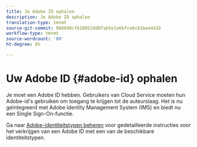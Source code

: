 ```yaml
---
title: Je Adobe ID ophalen
description: Je Adobe ID ophalen
translation-type: tm+mt
source-git-commit: 98d840cf618052dd0fab5e1e6bfce6cb1bee441b
workflow-type: tm+mt
source-wordcount: '80'
ht-degree: 0%

---
```



# Uw Adobe ID {#adobe-id} ophalen


Je moet een Adobe ID hebben. Gebruikers van Cloud Service moeten hun Adobe-id&#39;s gebruiken om toegang te krijgen tot de auteurslaag. Het is nu geïntegreerd met Adobe Identity Management System (IMS) en biedt nu een Single Sign-On-functie.

Ga naar [Adobe-identiteitstypen beheren](https://helpx.adobe.com/enterprise/admin-guide.html/enterprise/using/identity.ug.html) voor gedetailleerde instructies voor het verkrijgen van een Adobe ID met een van de beschikbare identiteitstypen.
